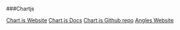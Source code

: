 ###Chartjs

[Chart.js Website](http://www.chartjs.org/)
[Chart.js Docs](http://www.chartjs.org/docs/)
[Chart.js Github repo](https://github.com/nnnick/Chart.js)
[Angles Website](https://github.com/gonewandering/angles)